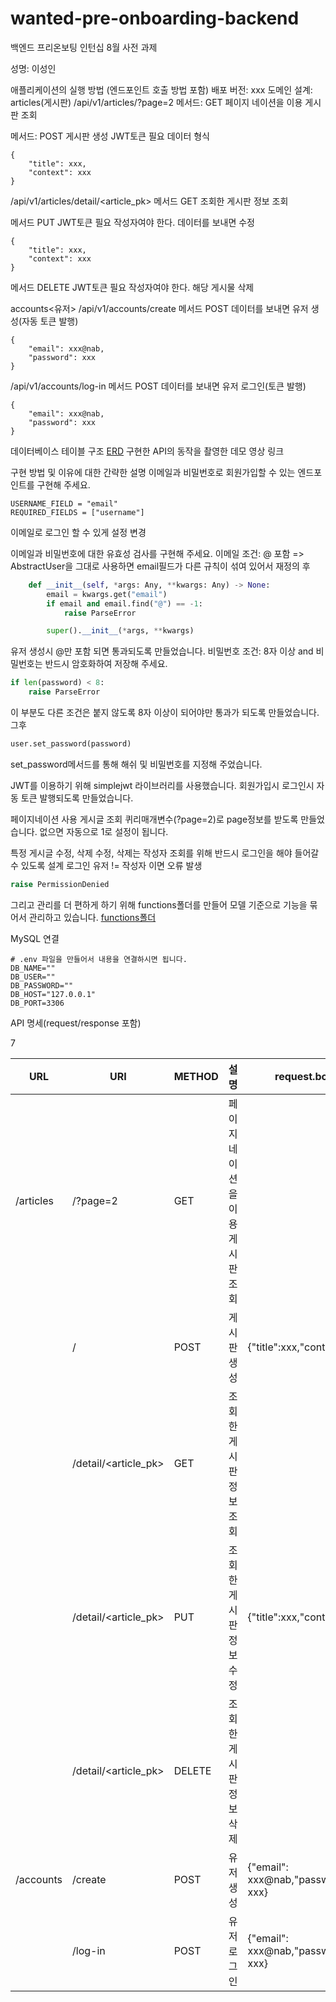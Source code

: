 # wanted-pre-onboarding-backend

백엔드 프리온보팅 인턴십 8월 사전 과제

성명: 이성인

애플리케이션의 실행 방법 (엔드포인트 호출 방법 포함)
배포 버전: xxx
도메인 설계:
articles(게시판)
/api/v1/articles/?page=2
메서드: GET
페이지 네이션을 이용 게시판 조회

메서드: POST
게시판 생성
JWT토큰 필요
데이터 형식

```
{
    "title": xxx,
    "context": xxx
}
```

/api/v1/articles/detail/<article_pk>
메서드 GET
조회한 게시판 정보 조회

메서드 PUT
JWT토큰 필요
작성자여야 한다.
데이터를 보내면 수정

```
{
    "title": xxx,
    "context": xxx
}
```

메서드 DELETE
JWT토큰 필요
작성자여야 한다.
해당 게시물 삭제

accounts<유저>
/api/v1/accounts/create
메서드 POST
데이터를 보내면 유저 생성(자동 토큰 발행)

```
{
    "email": xxx@nab,
    "password": xxx
}
```

/api/v1/accounts/log-in
메서드 POST
데이터를 보내면 유저 로그인(토큰 발행)

```
{
    "email": xxx@nab,
    "password": xxx
}
```

데이터베이스 테이블 구조
[ERD](https://viewer.diagrams.net/?tags=%7B%7D&target=blank&highlight=0000ff&edit=_blank&layers=1&nav=1&title=ERD.svg#R7VhrU6MwFP01nXE%2FuMNDav1YWqvrY9f342OEFLKGhE1SW%2Frr9wZCgeJq6%2Bg6Os50Bu7JTULuOYHTdNxBMtsTKI2PeYhpx7HCWccddhzHtnc8uGgkK5Cu6xRAJEhokirgnMyxAS2DTkiIZSNRcU4VSZtgwBnDgWpgSAg%2BbaaNOW3OmqIIt4DzANE2ek1CFRdoz9mu8H1Moric2e7uFC0JKpPNSmSMQj6tQe5uxx0IzlVxl8wGmOrilXW5%2FpFd06P77t7BqfyDLv3Di59Xm8Vgo3W6LJYgMFMvHnp%2BPx7tX239vklPRqdTa69%2Fd7BpulgPiE5MvS4lFma9KiuLKKckoYhB5I85U%2BemBUrgI0oiBvcBPBv0dP0HLBSB%2BvdNg%2BIpoEFMaHiEMj7RK5AKBfdl5MdckDkMiyg02QBAs1BGSk63kXGuewJsASqwhJyTsiz2AjpCUpmcgFOKUknu8gfWKQkSEWE%2BV4on5UB8wkIcmmjBcx4owe8XytH9VyTDkKargWc1KRpy9jBPsBIZpJjWhc7MRrPLeFrJ1u4aLG5I1oDIbJVoMfZiujPYWohFUIRqPndpvq0V5wNGGtMhCsQzpLCvyyjrIoSb2lIrKJfmGjK1WzKdSD1ngltShWqrmiwpHqt%2FilKmKCAsOspzhlsVcmZWqyEOfcc0F0RMwhCzXDAKKVRoSqsk5YSpvByeDz8o2sD67nU8eKABxHYVw0%2BnCzXgDLSFSC4iDIKdYi3aR%2BT15MZ9Xl5Zk7V12a2LqUHruhw6LQ5xggjdGMRIjAim4bdPx%2BUT75VYJdTcvhXjnvPOjLstxlMk5ZSL8IvpV2V6u%2FfOTNvbLar7mjqK5apewvryEq%2FnJTx76dvuruwlnJd4Cc%2F7QF6i19IqnzJteq2NERfwcOwQZ5%2FvY7Tiy2exlT%2BOs7B3WowqonJ9frmLN6P93e2F0%2F7zGsB7XbMKxF%2FA9Yv4tyD%2Bf7qN4aQXOAeb%2FtC7kT97F%2Ft8futv2l6L%2BBbHubUovvq2UxVGf3QxC%2Fv6YAnC3bM5FvyCHyOWlV6haksQC3%2FlRqVZcSioyG7qwa0OgD0TDmf1xmHWYASHrQOr1T7%2Fkk9EgJ%2F3jbCICD9Jee9xfuuEWo%2BZgxIUmCJFHprLeMIxnGjtV25ha8mdOMsHGMVKTa%2F6kdbyQNtLtqO3NFBRitZAQDHKamlmb65lNiCsjv6K9OoA1d39Cw%3D%3D)
구현한 API의 동작을 촬영한 데모 영상 링크

구현 방법 및 이유에 대한 간략한 설명
이메일과 비밀번호로 회원가입할 수 있는 엔드포인트를 구현해 주세요.

```
USERNAME_FIELD = "email"
REQUIRED_FIELDS = ["username"]
```

이메일로 로그인 할 수 있게 설정 변경

이메일과 비밀번호에 대한 유효성 검사를 구현해 주세요.
이메일 조건: @ 포함
=> AbstractUser을 그대로 사용하면 email필드가 다른 규칙이 섞여 있어서 재정의 후

```python
    def __init__(self, *args: Any, **kwargs: Any) -> None:
        email = kwargs.get("email")
        if email and email.find("@") == -1:
            raise ParseError

        super().__init__(*args, **kwargs)
```

유저 생성시 @만 포함 되면 통과되도록 만들었습니다.
비밀번호 조건: 8자 이상 and 비밀번호는 반드시 암호화하여 저장해 주세요.

```python
if len(password) < 8:
    raise ParseError
```

이 부분도 다른 조건은 붙지 않도록 8자 이상이 되어야만 통과가 되도록 만들었습니다.
그후

```python
user.set_password(password)
```

set_password메서드를 통해 해쉬 및 비밀번호를 지정해 주었습니다.

JWT를 이용하기 위해 simplejwt 라이브러리를 사용했습니다.
회원가입시 로그인시 자동 토큰 발행되도록 만들었습니다.

페이지네이션 사용 게시글 조회
퀴리매개변수(?page=2)로 page정보를 받도록 만들었습니다.
없으면 자동으로 1로 설정이 됩니다.

특정 게시글 수정, 삭제
수정, 삭제는 작성자 조회를 위해 반드시 로그인을 해야 들어갈 수 있도록 설계
로그인 유저 != 작성자 이면 오류 발생

```python
raise PermissionDenied
```

그리고 관리를 더 편하게 하기 위해
functions폴더를 만들어 모델 기준으로 기능을 묶어서 관리하고 있습니다.
[functions폴더](https://github.com/sungin95/wanted-pre-onboarding-backend/tree/main/functions)

MySQL 연결

```
# .env 파일을 만들어서 내용을 연결하시면 됩니다.
DB_NAME=""
DB_USER=""
DB_PASSWORD=""
DB_HOST="127.0.0.1"
DB_PORT=3306
```

API 명세(request/response 포함)

7

| URL       | URI                  | METHOD | 설명                             | request.body                       | response.body                                                                                                                                                                                                                                                                                                     | 완료 |
| --------- | -------------------- | ------ | -------------------------------- | ---------------------------------- | ----------------------------------------------------------------------------------------------------------------------------------------------------------------------------------------------------------------------------------------------------------------------------------------------------------------- | ---- |
| /articles | /?page=2             | GET    | 페이지 네이션을 이용 게시판 조회 |                                    | [{'pk': 1, 'title': 'test title', 'context': 'test context'}, {'pk': 2, 'title': 'test title', 'context': 'test context'}, {'pk': 3, 'title': 'test title', 'context': 'test context'}, {'pk': 4, 'title': 'test title', 'context': 'test context'}, {'pk': 5, 'title': 'test title', 'context': 'test context'}] |      |
|           | /                    | POST   | 게시판 생성                      | {"title":xxx,"context":xxx}        | {"pk": 1, title":xxx,"context":xxx}                                                                                                                                                                                                                                                                               |      |
|           | /detail/<article_pk> | GET    | 조회한 게시판 정보 조회          |                                    | {'pk': 1, 'title': 'test title', 'context': 'test context'}                                                                                                                                                                                                                                                       |      |
|           | /detail/<article_pk> | PUT    | 조회한 게시판 정보 수정          | {"title":xxx,"context":xxx}        | {'pk': 1, "title":xxx, 'context': xxx}                                                                                                                                                                                                                                                                            |      |
|           | /detail/<article_pk> | DELETE | 조회한 게시판 정보 삭제          |                                    |                                                                                                                                                                                                                                                                                                                   |      |
| /accounts | /create              | POST   | 유저 생성                        | {"email": xxx@nab,"password": xxx} | {"pk":1, "email": xxx@nab,"password": xxx}                                                                                                                                                                                                                                                                        |      |
|           | /log-in              | POST   | 유저 로그인                      | {"email": xxx@nab,"password": xxx} | {"pk":1, "email": xxx@nab,"password": xxx}                                                                                                                                                                                                                                                                        |      |
